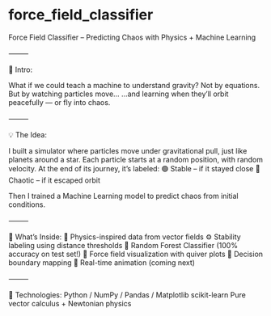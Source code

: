 # force_field_classifier

Force Field Classifier – Predicting Chaos with Physics + Machine Learning

⸻

📜 Intro:

What if we could teach a machine to understand gravity?
Not by equations.
But by watching particles move…
…and learning when they’ll orbit peacefully — or fly into chaos.

⸻

💡 The Idea:

I built a simulator where particles move under gravitational pull, just like planets around a star.
Each particle starts at a random position, with random velocity.
At the end of its journey, it’s labeled:
🟢 Stable – if it stayed close
🔴 Chaotic – if it escaped orbit

Then I trained a Machine Learning model to predict chaos from initial conditions.

⸻

🧠 What’s Inside:
🌌 Physics-inspired data from vector fields
⚙️ Stability labeling using distance thresholds
🌲 Random Forest Classifier (100% accuracy on test set!)
🎨 Force field visualization with quiver plots
🧭 Decision boundary mapping
🔁 Real-time animation (coming next)

⸻

🧪 Technologies:
Python / NumPy / Pandas / Matplotlib
scikit-learn
Pure vector calculus + Newtonian physics
